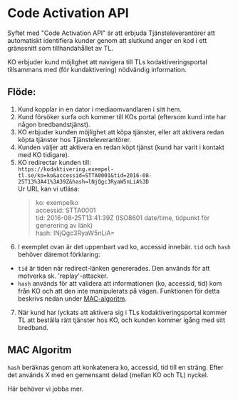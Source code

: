 # Code Activation API

Syftet med "Code Activation API" är att erbjuda Tjänsteleverantörer att automatiskt identifiera kunder genom att slutkund anger en kod i ett gränssnitt som tillhandahållet av TL.

KO erbjuder kund möjlighet att navigera till TLs kodaktiveringsportal tillsammans med (för kundaktivering) nödvändig information.

## Flöde:

1. Kund kopplar in en dator i mediaomvandlaren i sitt hem.
2. Kund försöker surfa och kommer till KOs portal (eftersom kund inte har någon bredbandstjänst).
3. KO erbjuder kunden möjlighet att köpa tjänster, eller att aktivera redan köpta tjänster hos Tjänsteleverantörer.
4. Kunden väljer att aktivera en redan köpt tjänst (kund har varit i kontakt med KO tidigare).
5. KO redirectar kunden till:<br>
   `https://kodaktivering.exempel-tl.se/ko=ko&accessid=STTA0001&tid=2016-08-25T13%3A41%3A39Z&hash=lNjQgc3RyaW5nLiA%3D`<br>
   Ur URL kan vi utläsa:
    >ko: exempelko<br>
    >accessid: STTA0001<br>
    >tid: 2016-08-25T13:41:39Z (ISO8601 date/time, tidpunkt för generering av länk)<br>
    >hash: lNjQgc3RyaW5nLiA=
6. I exemplet ovan är det uppenbart vad ko, accessid innebär. `tid` och `hash` behöver däremot förklaring:
  * `tid` är tiden när redirect-länken genererades. Den används för att motverka sk. 'replay'-attacker.
  * `hash` används för att validera att informationen (ko, accessid, tid) kom från KO och att den inte manipulerats på vägen. Funktionen för detta beskrivs nedan under [MAC-algoritm](#mac-algoritm).
7. När kund har lyckats att aktivera sig i TLs kodaktiveringsportal kommer TL att beställa rätt tjänster hos KO, och kunden kommer igång med sitt bredband.

## MAC Algoritm<a name="mac-algoritm"></a>

`hash` beräknas genom att konkatenera ko, accessid, tid till en sträng. Efter det används X med en gemensamt delad (mellan KO och TL) nyckel.

Här behöver vi jobba mer.
